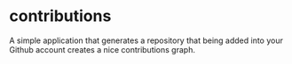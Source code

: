 contributions
=============

A simple application that generates a repository that being added into your Github account creates a nice contributions graph.









